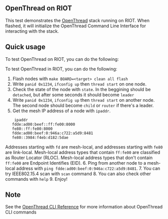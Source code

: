 ## OpenThread on RIOT

This test demonstrates the [OpenThread](https://github.com/openthread/openthread) stack running on RIOT. When flashed,
it will initialize the OpenThread Command Line Interface for interacting with the stack.

## Quick usage

To test OpenThread on RIOT, you can do the following:

To test OpenThread in RIOT, you can do the following:

1. Flash nodes with `make BOARD=<target> clean all flash`
2. Write `panid 0x1234`, `ifconfig up` then `thread start` on one node.
3. Check the state of the node with `state`. In the beggining should be `detached`, but after some seconds it should
   become `leader`
4. Write `panid 0x1234`, `ifconfig up` then `thread start` on another node.
The second node should become `child` or `router` if there's a leader.
5. Get the mesh IP address of a node with `ipaddr`.

```
    ipaddr
   fdde:ad00:beef::ff:fe00:8000
   fe80::ff:fe00:8000
   fdde:ad00:beef:0:946a:c722:a5d9:8481
   fe80::3984:f4eb:d182:5dae
```

   Addresses starting with `fd` are mesh-local, and addresses starting with `fe80` are link-local.
   Mesh-local address types that contain `ff:fe00` are classified as Router Locator (RLOC). Mesh-local address types
   that don't contain `ff:fe00` are Endpoint Identifies (EID).
6. Ping from another node to a mesh-local address with `ping fdde:ad00:beef:0:946a:c722:a5d9:8481`.
7. You can try IEEE802.15.4 scan with `scan` command
8. You can also check other commands with `help`
9. Enjoy!

## Note

See the [OpenThread CLI Reference](https://github.com/openthread/openthread/blob/master/src/cli/README.md) for more information about OpenThread CLI commands

